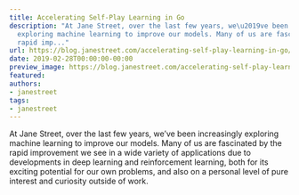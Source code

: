 ```yaml
---
title: Accelerating Self-Play Learning in Go
description: "At Jane Street, over the last few years, we\u2019ve been increasingly
  exploring machine learning to improve our models. Many of us are fascinated by the
  rapid imp..."
url: https://blog.janestreet.com/accelerating-self-play-learning-in-go/
date: 2019-02-28T00:00:00-00:00
preview_image: https://blog.janestreet.com/accelerating-self-play-learning-in-go/go.jpg
featured:
authors:
- janestreet
tags:
- janestreet
---
```


<p>At Jane Street, over the last few years, we&rsquo;ve been increasingly exploring machine learning to improve our models. Many of us are fascinated by the rapid improvement we see in a wide variety of applications due to developments in deep learning and reinforcement learning, both for its exciting potential for our own problems, and also on a personal level of pure interest and curiosity outside of work.</p>


